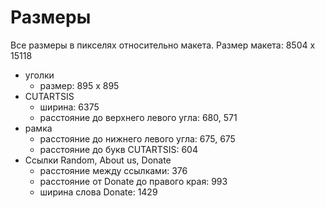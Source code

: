 # Размеры

Все размеры в пикселях относительно макета.
Размер макета: 8504 x 15118

* уголки
    - размер: 895 x 895
* CUTARTSIS
    - ширина: 6375
    - расстояние до верхнего левого угла: 680, 571
* рамка
    - расстояние до нижнего левого угла: 675, 675
    - расстояние до букв CUTARTSIS: 604
* Ссылки Random, About us, Donate
    - расстояние между ссылками: 376
    - расстояние от Donate до правого края: 993
    - ширина слова Donate: 1429
